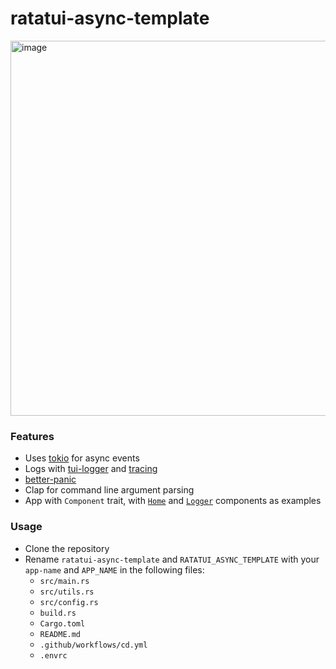 # ratatui-async-template

<img width="600" alt="image" src="https://github.com/ratatui-org/ratatui-async-template/assets/1813121/61d9f3a4-14d7-4bb8-85be-771fd5da4c0f">

### Features

- Uses [tokio](https://tokio.rs/) for async events
- Logs with [tui-logger](https://github.com/gin66/tui-logger) and [tracing](https://github.com/tokio-rs/tracing)
- [better-panic](https://github.com/mitsuhiko/better-panic)
- Clap for command line argument parsing
- App with `Component` trait, with [`Home`](https://github.com/ratatui-org/ratatui-async-template/blog/main/src/components/home.rs) and [`Logger`](https://github.com/ratatui-org/ratatui-async-template/blog/main/src/components/logger.rs) components as examples

### Usage

- Clone the repository
- Rename `ratatui-async-template` and `RATATUI_ASYNC_TEMPLATE` with your `app-name` and `APP_NAME` in the following files:
  - `src/main.rs`
  - `src/utils.rs`
  - `src/config.rs`
  - `build.rs`
  - `Cargo.toml`
  - `README.md`
  - `.github/workflows/cd.yml`
  - `.envrc`
